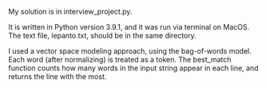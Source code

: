 My solution is in interview_project.py.

It is written in Python version 3.9.1, and it was run via terminal on MacOS. 
The text file, lepanto.txt, should be in the same directory.

I used a vector space modeling approach, using the bag-of-words model. Each word (after normalizing) is treated as a token. 
The best_match function counts how many words in the input string appear in each line, and returns the line with the most.
